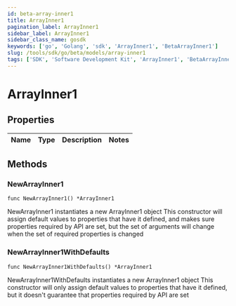 ```yaml
---
id: beta-array-inner1
title: ArrayInner1
pagination_label: ArrayInner1
sidebar_label: ArrayInner1
sidebar_class_name: gosdk
keywords: ['go', 'Golang', 'sdk', 'ArrayInner1', 'BetaArrayInner1']
slug: /tools/sdk/go/beta/models/array-inner1
tags: ['SDK', 'Software Development Kit', 'ArrayInner1', 'BetaArrayInner1']
---
```


# ArrayInner1

## Properties

| Name | Type | Description | Notes |
| ---- | ---- | ----------- | ----- |

## Methods

### NewArrayInner1

`func NewArrayInner1() *ArrayInner1`

NewArrayInner1 instantiates a new ArrayInner1 object This constructor will assign default values to properties that have it defined, and makes sure properties required by API are set, but the set of arguments will change when the set of required properties is changed

### NewArrayInner1WithDefaults

`func NewArrayInner1WithDefaults() *ArrayInner1`

NewArrayInner1WithDefaults instantiates a new ArrayInner1 object This constructor will only assign default values to properties that have it defined, but it doesn't guarantee that properties required by API are set
